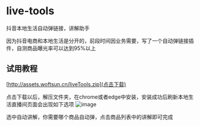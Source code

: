 # live-tools
抖音本地生活自动弹链接，讲解助手

因为抖音电商和本地生活是分开的，前段时间因业务需要，写了一个自动弹链接插件，自测商品曝光率可以达到95%以上

## 试用教程
[http://assets.woftsun.cn/liveTools.zip](点击下载)

点击下载以后，解压文件夹，在chrome或者edge中安装，安装成功后刷新本地生活直播间页面会出现如下选项
![image](https://github.com/woftsun/live-tools/assets/139890307/a6a3095f-4225-4f63-9146-5c2133c7777a)

选中自动讲解，你需要哪个商品自动弹，点击商品列表中的讲解即可完成




